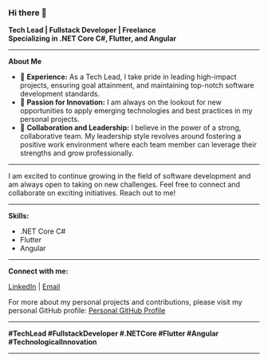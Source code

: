 
### Hi there 👋

**Tech Lead | Fullstack Developer | Freelance**  
**Specializing in .NET Core C#, Flutter, and Angular**

---

**About Me**

- 🌟 **Experience:** As a Tech Lead, I take pride in leading high-impact projects, ensuring goal attainment, and maintaining top-notch software development standards.
- 🚀 **Passion for Innovation:** I am always on the lookout for new opportunities to apply emerging technologies and best practices in my personal projects.
- 🤝 **Collaboration and Leadership:** I believe in the power of a strong, collaborative team. My leadership style revolves around fostering a positive work environment where each team member can leverage their strengths and grow professionally.

---

I am excited to continue growing in the field of software development and am always open to taking on new challenges. Feel free to connect and collaborate on exciting initiatives. Reach out to me!

---

**Skills:**

- .NET Core C#
- Flutter
- Angular

---

**Connect with me:**

[LinkedIn](https://www.linkedin.com/in/b3rert/) | [Email](mailto:b3rert@gmail.com)

For more about my personal projects and contributions, please visit my personal GitHub profile: [Personal GitHub Profile](https://github.com/B3rert)

---

**#TechLead #FullstackDeveloper #.NETCore #Flutter #Angular #TechnologicalInnovation**

---
